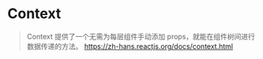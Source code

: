 # Context
> Context 提供了一个无需为每层组件手动添加 props，就能在组件树间进行数据传递的方法。
https://zh-hans.reactjs.org/docs/context.html